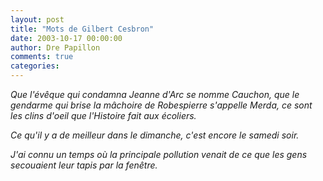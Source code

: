 ```yaml
---
layout: post
title: "Mots de Gilbert Cesbron"
date: 2003-10-17 00:00:00
author: Dre Papillon
comments: true
categories: 
---
```



*Que l'évêque qui condamna Jeanne d'Arc se nomme Cauchon, que le gendarme qui brise la mâchoire de Robespierre s'appelle Merda, ce sont les clins d'oeil que l'Histoire fait aux écoliers.*

*Ce qu'il y a de meilleur dans le dimanche, c'est encore le samedi soir.*

*J'ai connu un temps où la principale pollution venait de ce que les gens secouaient leur tapis par la fenêtre.*
